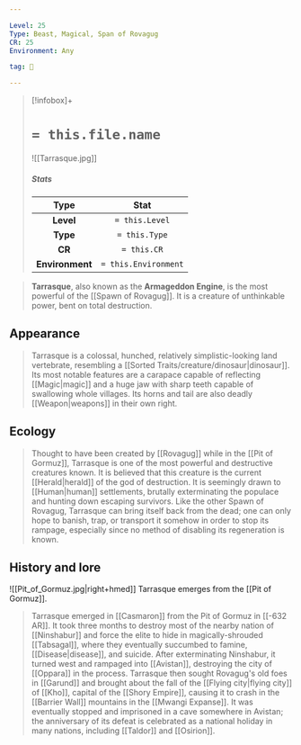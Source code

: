 ```yaml
---

Level: 25
Type: Beast, Magical, Span of Rovagug
CR: 25
Environment: Any

tag: 👹

---
```


> [!infobox]+
> #  `= this.file.name`
> ![[Tarrasque.jpg]]
> ##### Stats
> Type | Stat |
> :---:|:---:|
> **Level** | `= this.Level` |
> **Type** | `= this.Type` |
> **CR** | `= this.CR` |
> **Environment** | `= this.Environment` |




> **Tarrasque**, also known as the **Armageddon Engine**, is the most powerful of the [[Spawn of Rovagug]]. It is a creature of unthinkable power, bent on total destruction.



## Appearance

> Tarrasque is a colossal, hunched, relatively simplistic-looking land vertebrate, resembling a [[Sorted Traits/creature/dinosaur|dinosaur]]. Its most notable features are a carapace capable of reflecting [[Magic|magic]] and a huge jaw with sharp teeth capable of swallowing whole villages. Its horns and tail are also deadly [[Weapon|weapons]] in their own right.


## Ecology

> Thought to have been created by [[Rovagug]] while in the [[Pit of Gormuz]], Tarrasque is one of the most powerful and destructive creatures known. It is believed that this creature is the current [[Herald|herald]] of the god of destruction. It is seemingly drawn to [[Human|human]] settlements, brutally exterminating the populace and hunting down escaping survivors. Like the other Spawn of Rovagug, Tarrasque can bring itself back from the dead; one can only hope to banish, trap, or transport it somehow in order to stop its rampage, especially since no method of disabling its regeneration is known.


## History and lore

![[Pit_of_Gormuz.jpg|right+hmed]] 
 Tarrasque emerges from the [[Pit of Gormuz]].
> Tarrasque emerged in [[Casmaron]] from the Pit of Gormuz in [[-632 AR]]. It took three months to destroy most of the nearby nation of [[Ninshabur]] and force the elite to hide in magically-shrouded [[Tabsagal]], where they eventually succumbed to famine, [[Disease|disease]], and suicide. After exterminating Ninshabur, it turned west and rampaged into [[Avistan]], destroying the city of [[Oppara]] in the process.
> Tarrasque then sought Rovagug's old foes in [[Garund]] and brought about the fall of the [[Flying city|flying city]] of [[Kho]], capital of the [[Shory Empire]], causing it to crash in the [[Barrier Wall]] mountains in the [[Mwangi Expanse]]. It was eventually stopped and imprisoned in a cave somewhere in Avistan; the anniversary of its defeat is celebrated as a national holiday in many nations, including [[Taldor]] and [[Osirion]].








